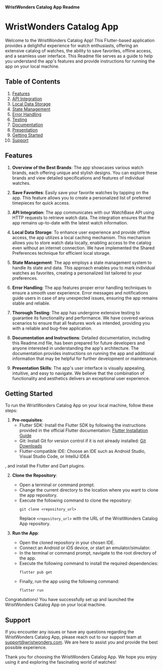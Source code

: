 **WristWonders Catalog App Readme**

# WristWonders Catalog App

Welcome to the WristWonders Catalog App! This Flutter-based application provides a delightful experience for watch enthusiasts, offering an extensive catalog of watches, the ability to save favorites, offline access, and a seamless user interface. This Readme file serves as a guide to help you understand the app's features and provide instructions for running the app on your local machine.

## Table of Contents
1. [Features](#features)
2. [API Integration](#api-integration)
3. [Local Data Storage](#local-data-storage)
4. [State Management](#state-management)
5. [Error Handling](#error-handling)
6. [Testing](#testing)
7. [Documentation](#documentation)
8. [Presentation](#presentation)
9. [Getting Started](#getting-started)
10. [Support](#support)

## Features<a name="features"></a>

1. **Overview of the Best Brands**: The app showcases various watch brands, each offering unique and stylish designs. You can explore these brands and view detailed specifications and features of individual watches.

2. **Save Favorites**: Easily save your favorite watches by tapping on the app. This feature allows you to create a personalized list of preferred timepieces for quick access.

3. **API Integration**<a name="api-integration"></a>: The app communicates with our WatchBase API using HTTP requests to retrieve watch data. The integration ensures that the app remains up-to-date with the latest watch information.

4. **Local Data Storage**<a name="local-data-storage"></a>: To enhance user experience and provide offline access, the app utilizes a local caching mechanism. This mechanism allows you to store watch data locally, enabling access to the catalog even without an internet connection. We have implemented the Shared Preferences technique for efficient local storage.

5. **State Management**<a name="state-management"></a>: The app employs a state management system to handle its state and data. This approach enables you to mark individual watches as favorites, creating a personalized list tailored to your preferences.

6. **Error Handling**<a name="error-handling"></a>: The app features proper error handling techniques to ensure a smooth user experience. Error messages and notifications guide users in case of any unexpected issues, ensuring the app remains stable and reliable.

7. **Thorough Testing**<a name="testing"></a>: The app has undergone extensive testing to guarantee its functionality and performance. We have covered various scenarios to ensure that all features work as intended, providing you with a reliable and bug-free application.

8. **Documentation and Instructions**<a name="documentation"></a>: Detailed documentation, including this Readme.md file, has been prepared for future developers and anyone interested in understanding the app's architecture. The documentation provides instructions on running the app and additional information that may be helpful for further development or maintenance.

9. **Presentation Skills**<a name="presentation"></a>: The app's user interface is visually appealing, intuitive, and easy to navigate. We believe that the combination of functionality and aesthetics delivers an exceptional user experience.

## Getting Started<a name="getting-started"></a>

To run the WristWonders Catalog App on your local machine, follow these steps:

1. **Pre-requisites**:
   - Flutter SDK: Install the Flutter SDK by following the instructions provided in the official Flutter documentation: [Flutter Installation Guide](https://flutter.dev/docs/get-started/install)
   - Git: Install Git for version control if it is not already installed: [Git Downloads](https://git-scm.com/downloads)
   - Flutter-compatible IDE: Choose an IDE such as Android Studio, Visual Studio Code, or IntelliJ IDEA

, and install the Flutter and Dart plugins.

2. **Clone the Repository**:
   - Open a terminal or command prompt.
   - Change the current directory to the location where you want to clone the app repository.
   - Execute the following command to clone the repository:
     ```
     git clone <repository_url>
     ```
     Replace `<repository_url>` with the URL of the WristWonders Catalog App repository.

3. **Run the App**:
   - Open the cloned repository in your chosen IDE.
   - Connect an Android or iOS device, or start an emulator/simulator.
   - In the terminal or command prompt, navigate to the root directory of the app.
   - Execute the following command to install the required dependencies:
     ```
     flutter pub get
     ```
   - Finally, run the app using the following command:
     ```
     flutter run
     ```

Congratulations! You have successfully set up and launched the WristWonders Catalog App on your local machine.

## Support<a name="support"></a>

If you encounter any issues or have any questions regarding the WristWonders Catalog App, please reach out to our support team at support@wristwonders.com. We are here to assist you and provide the best possible experience.

Thank you for choosing the WristWonders Catalog App. We hope you enjoy using it and exploring the fascinating world of watches!
